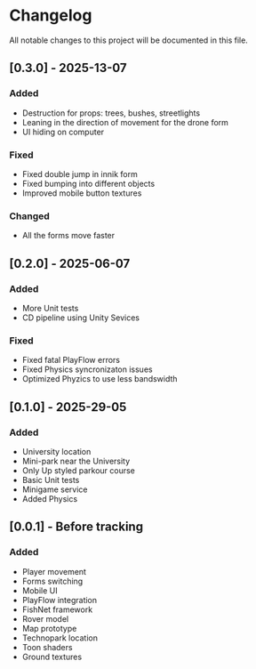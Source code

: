 # Changelog

All notable changes to this project will be documented in this file.

## [0.3.0] - 2025-13-07

### Added

- Destruction for props: trees, bushes, streetlights
- Leaning in the direction of movement for the drone form
- UI hiding on computer

### Fixed

- Fixed double jump in innik form
- Fixed bumping into different objects
- Improved mobile button textures

### Changed

- All the forms move faster

## [0.2.0] - 2025-06-07

### Added

- More Unit tests
- CD pipeline using Unity Sevices

### Fixed

- Fixed fatal PlayFlow errors
- Fixed Physics syncronizaton issues
- Optimized Phyzics to use less bandswidth

## [0.1.0] - 2025-29-05

### Added

- University location
- Mini-park near the University
- Only Up styled parkour course
- Basic Unit tests
- Minigame service
- Added Physics

## [0.0.1] - Before tracking

### Added

- Player movement
- Forms switching
- Mobile UI
- PlayFlow integration
- FishNet framework
- Rover model
- Map prototype
- Technopark location
- Toon shaders
- Ground textures
